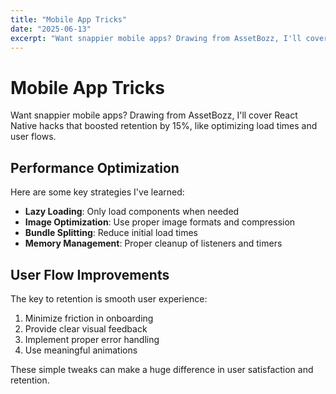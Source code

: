 ```yaml
---
title: "Mobile App Tricks"
date: "2025-06-13"
excerpt: "Want snappier mobile apps? Drawing from AssetBozz, I'll cover React Native hacks that boosted retention by 15%, like optimizing load times and user flows. Easy tweaks for better performance!"
---
```


# Mobile App Tricks

Want snappier mobile apps? Drawing from AssetBozz, I'll cover React Native hacks that boosted retention by 15%, like optimizing load times and user flows.

## Performance Optimization

Here are some key strategies I've learned:

- **Lazy Loading**: Only load components when needed
- **Image Optimization**: Use proper image formats and compression
- **Bundle Splitting**: Reduce initial load times
- **Memory Management**: Proper cleanup of listeners and timers

## User Flow Improvements

The key to retention is smooth user experience:

1. Minimize friction in onboarding
2. Provide clear visual feedback
3. Implement proper error handling
4. Use meaningful animations

These simple tweaks can make a huge difference in user satisfaction and retention.

